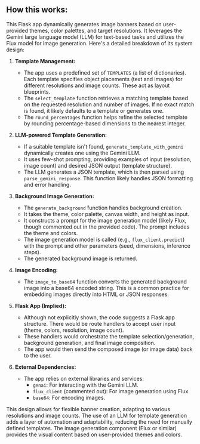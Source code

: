 ## How this works:
This Flask app dynamically generates image banners based on user-provided themes, color palettes, and target resolutions. It leverages the Gemini large language model (LLM) for text-based tasks and utilizes the Flux model for image generation. Here's a detailed breakdown of its system design:

1. **Template Management:**
    - The app uses a predefined set of `TEMPLATES` (a list of dictionaries). Each template specifies object placements (text and images) for different resolutions and image counts.  These act as layout blueprints.
    - The `select_template` function retrieves a matching template based on the requested resolution and number of images. If no exact match is found, it likely defaults to a template or generates one.
    - The `round_percentages` function helps refine the selected template by rounding percentage-based dimensions to the nearest integer.

2. **LLM-powered Template Generation:**
    - If a suitable template isn't found, `generate_template_with_gemini` dynamically creates one using the Gemini LLM.
    - It uses few-shot prompting, providing examples of input (resolution, image count) and desired JSON output (template structure).
    - The LLM generates a JSON template, which is then parsed using `parse_gemini_response`. This function likely handles JSON formatting and error handling.

3. **Background Image Generation:**
    - The `generate_background` function handles background creation.
    - It takes the theme, color palette, canvas width, and height as input.
    - It constructs a prompt for the image generation model (likely Flux, though commented out in the provided code). The prompt includes the theme and colors.
    - The image generation model is called (e.g., `flux_client.predict`) with the prompt and other parameters (seed, dimensions, inference steps).
    - The generated background image is returned.

4. **Image Encoding:**
    - The `image_to_base64` function converts the generated background image into a base64 encoded string. This is a common practice for embedding images directly into HTML or JSON responses.

5. **Flask App (Implied):**
    - Although not explicitly shown, the code suggests a Flask app structure.  There would be route handlers to accept user input (theme, colors, resolution, image count).
    - These handlers would orchestrate the template selection/generation, background generation, and final image composition.
    - The app would then send the composed image (or image data) back to the user.

6. **External Dependencies:**
    - The app relies on external libraries and services:
        - `genai`: For interacting with the Gemini LLM.
        - `flux_client` (commented out):  For image generation using Flux.
        - `base64`: For encoding images.


This design allows for flexible banner creation, adapting to various resolutions and image counts. The use of an LLM for template generation adds a layer of automation and adaptability, reducing the need for manually defined templates.  The image generation component (Flux or similar) provides the visual content based on user-provided themes and colors.

